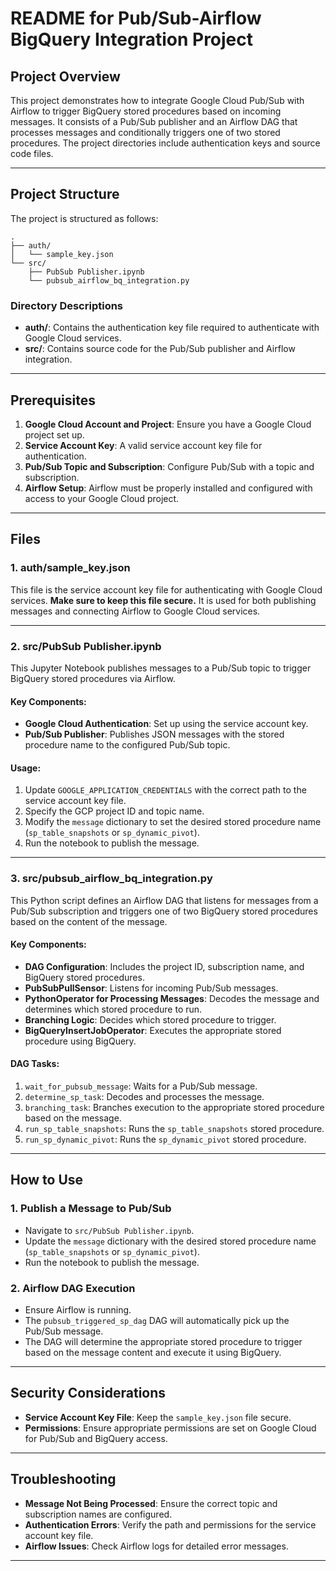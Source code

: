 # README for Pub/Sub-Airflow BigQuery Integration Project

## Project Overview

This project demonstrates how to integrate Google Cloud Pub/Sub with Airflow to trigger BigQuery stored procedures based on incoming messages. It consists of a Pub/Sub publisher and an Airflow DAG that processes messages and conditionally triggers one of two stored procedures. The project directories include authentication keys and source code files.

---

## Project Structure

The project is structured as follows:
```
.
├── auth/
│   └── sample_key.json
└── src/
    ├── PubSub Publisher.ipynb
    └── pubsub_airflow_bq_integration.py
```

### Directory Descriptions

- **auth/**: Contains the authentication key file required to authenticate with Google Cloud services.
- **src/**: Contains source code for the Pub/Sub publisher and Airflow integration.

---

## Prerequisites

1. **Google Cloud Account and Project**: Ensure you have a Google Cloud project set up.
2. **Service Account Key**: A valid service account key file for authentication.
3. **Pub/Sub Topic and Subscription**: Configure Pub/Sub with a topic and subscription.
4. **Airflow Setup**: Airflow must be properly installed and configured with access to your Google Cloud project.

---

## Files

### 1. **auth/sample_key.json**

This file is the service account key file for authenticating with Google Cloud services. **Make sure to keep this file secure.** It is used for both publishing messages and connecting Airflow to Google Cloud services.

---

### 2. **src/PubSub Publisher.ipynb**

This Jupyter Notebook publishes messages to a Pub/Sub topic to trigger BigQuery stored procedures via Airflow.

#### Key Components:
- **Google Cloud Authentication**: Set up using the service account key.
- **Pub/Sub Publisher**: Publishes JSON messages with the stored procedure name to the configured Pub/Sub topic.
  
#### Usage:
1. Update `GOOGLE_APPLICATION_CREDENTIALS` with the correct path to the service account key file.
2. Specify the GCP project ID and topic name.
3. Modify the `message` dictionary to set the desired stored procedure name (`sp_table_snapshots` or `sp_dynamic_pivot`).
4. Run the notebook to publish the message.

---

### 3. **src/pubsub_airflow_bq_integration.py**

This Python script defines an Airflow DAG that listens for messages from a Pub/Sub subscription and triggers one of two BigQuery stored procedures based on the content of the message.

#### Key Components:
- **DAG Configuration**: Includes the project ID, subscription name, and BigQuery stored procedures.
- **PubSubPullSensor**: Listens for incoming Pub/Sub messages.
- **PythonOperator for Processing Messages**: Decodes the message and determines which stored procedure to run.
- **Branching Logic**: Decides which stored procedure to trigger.
- **BigQueryInsertJobOperator**: Executes the appropriate stored procedure using BigQuery.

#### DAG Tasks:
1. `wait_for_pubsub_message`: Waits for a Pub/Sub message.
2. `determine_sp_task`: Decodes and processes the message.
3. `branching_task`: Branches execution to the appropriate stored procedure based on the message.
4. `run_sp_table_snapshots`: Runs the `sp_table_snapshots` stored procedure.
5. `run_sp_dynamic_pivot`: Runs the `sp_dynamic_pivot` stored procedure.

---

## How to Use

### 1. Publish a Message to Pub/Sub

- Navigate to `src/PubSub Publisher.ipynb`.
- Update the `message` dictionary with the desired stored procedure name (`sp_table_snapshots` or `sp_dynamic_pivot`).
- Run the notebook to publish the message.

### 2. Airflow DAG Execution

- Ensure Airflow is running.
- The `pubsub_triggered_sp_dag` DAG will automatically pick up the Pub/Sub message.
- The DAG will determine the appropriate stored procedure to trigger based on the message content and execute it using BigQuery.

---

## Security Considerations

- **Service Account Key File**: Keep the `sample_key.json` file secure.
- **Permissions**: Ensure appropriate permissions are set on Google Cloud for Pub/Sub and BigQuery access.

---

## Troubleshooting

- **Message Not Being Processed**: Ensure the correct topic and subscription names are configured.
- **Authentication Errors**: Verify the path and permissions for the service account key file.
- **Airflow Issues**: Check Airflow logs for detailed error messages.

---
